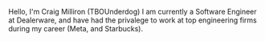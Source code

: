 Hello, I'm Craig Milliron (TBOUnderdog) I am currently a Software Engineer at Dealerware, and have had the privalege to work at top engineering firms during my career (Meta, and Starbucks). 
